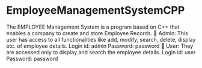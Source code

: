 # EmployeeManagementSystemCPP
The EMPLOYEE Management System is a program based on C++ that enables a company to create and store Employee Records. 
	Admin: This user has access to all functionalities like add, modify, search, delete, display etc. of employee details.
               Login id: admin
               Password: password
	User: They are accessed only to display and search the employee
          details.
          Login id: user
          Password: password
